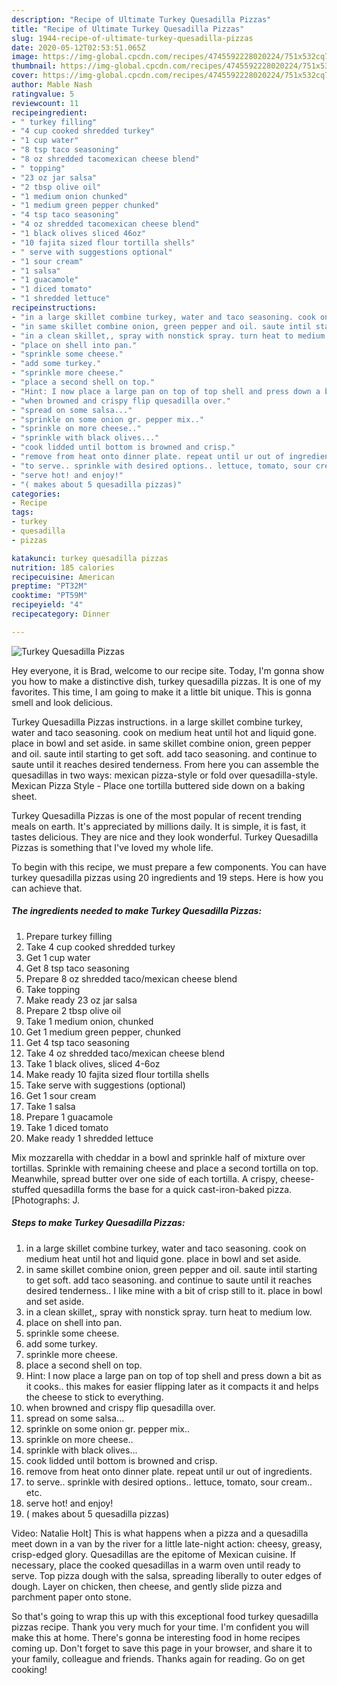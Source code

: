 ```yaml
---
description: "Recipe of Ultimate Turkey Quesadilla Pizzas"
title: "Recipe of Ultimate Turkey Quesadilla Pizzas"
slug: 1944-recipe-of-ultimate-turkey-quesadilla-pizzas
date: 2020-05-12T02:53:51.065Z
image: https://img-global.cpcdn.com/recipes/4745592228020224/751x532cq70/turkey-quesadilla-pizzas-recipe-main-photo.jpg
thumbnail: https://img-global.cpcdn.com/recipes/4745592228020224/751x532cq70/turkey-quesadilla-pizzas-recipe-main-photo.jpg
cover: https://img-global.cpcdn.com/recipes/4745592228020224/751x532cq70/turkey-quesadilla-pizzas-recipe-main-photo.jpg
author: Mable Nash
ratingvalue: 5
reviewcount: 11
recipeingredient:
- " turkey filling"
- "4 cup cooked shredded turkey"
- "1 cup water"
- "8 tsp taco seasoning"
- "8 oz shredded tacomexican cheese blend"
- " topping"
- "23 oz jar salsa"
- "2 tbsp olive oil"
- "1 medium onion chunked"
- "1 medium green pepper chunked"
- "4 tsp taco seasoning"
- "4 oz shredded tacomexican cheese blend"
- "1 black olives sliced 46oz"
- "10 fajita sized flour tortilla shells"
- " serve with suggestions optional"
- "1 sour cream"
- "1 salsa"
- "1 guacamole"
- "1 diced tomato"
- "1 shredded lettuce"
recipeinstructions:
- "in a large skillet combine turkey, water and taco seasoning. cook on medium heat until hot and liquid gone. place in bowl and set aside."
- "in same skillet combine onion, green pepper and oil. saute intil starting to get soft. add taco seasoning. and continue to saute until it reaches desired tenderness.. I like mine with a bit of crisp still to it. place in bowl and set aside."
- "in a clean skillet,, spray with nonstick spray. turn heat to medium low."
- "place on shell into pan."
- "sprinkle some cheese."
- "add some turkey."
- "sprinkle more cheese."
- "place a second shell on top."
- "Hint: I now place a large pan on top of top shell and press down a bit as it cooks.. this makes for easier flipping later as it compacts it and helps the cheese to stick to everything."
- "when browned and crispy flip quesadilla over."
- "spread on some salsa..."
- "sprinkle on some onion gr. pepper mix.."
- "sprinkle on more cheese.."
- "sprinkle with black olives..."
- "cook lidded until bottom is browned and crisp."
- "remove from heat onto dinner plate. repeat until ur out of ingredients."
- "to serve.. sprinkle with desired options.. lettuce, tomato, sour cream.. etc."
- "serve hot! and enjoy!"
- "( makes about 5 quesadilla pizzas)"
categories:
- Recipe
tags:
- turkey
- quesadilla
- pizzas

katakunci: turkey quesadilla pizzas 
nutrition: 185 calories
recipecuisine: American
preptime: "PT32M"
cooktime: "PT59M"
recipeyield: "4"
recipecategory: Dinner

---
```



![Turkey Quesadilla Pizzas](https://img-global.cpcdn.com/recipes/4745592228020224/751x532cq70/turkey-quesadilla-pizzas-recipe-main-photo.jpg)

Hey everyone, it is Brad, welcome to our recipe site. Today, I'm gonna show you how to make a distinctive dish, turkey quesadilla pizzas. It is one of my favorites. This time, I am going to make it a little bit unique. This is gonna smell and look delicious.

Turkey Quesadilla Pizzas instructions. in a large skillet combine turkey, water and taco seasoning. cook on medium heat until hot and liquid gone. place in bowl and set aside. in same skillet combine onion, green pepper and oil. saute intil starting to get soft. add taco seasoning. and continue to saute until it reaches desired tenderness. From here you can assemble the quesadillas in two ways: mexican pizza-style or fold over quesadilla-style. Mexican Pizza Style - Place one tortilla buttered side down on a baking sheet.

Turkey Quesadilla Pizzas is one of the most popular of recent trending meals on earth. It's appreciated by millions daily. It is simple, it is fast, it tastes delicious. They are nice and they look wonderful. Turkey Quesadilla Pizzas is something that I've loved my whole life.


To begin with this recipe, we must prepare a few components. You can have turkey quesadilla pizzas using 20 ingredients and 19 steps. Here is how you can achieve that.

<!--inarticleads1-->

##### The ingredients needed to make Turkey Quesadilla Pizzas:

1. Prepare  turkey filling
1. Take 4 cup cooked shredded turkey
1. Get 1 cup water
1. Get 8 tsp taco seasoning
1. Prepare 8 oz shredded taco/mexican cheese blend
1. Take  topping
1. Make ready 23 oz jar salsa
1. Prepare 2 tbsp olive oil
1. Take 1 medium onion, chunked
1. Get 1 medium green pepper, chunked
1. Get 4 tsp taco seasoning
1. Take 4 oz shredded taco/mexican cheese blend
1. Take 1 black olives, sliced 4-6oz
1. Make ready 10 fajita sized flour tortilla shells
1. Take  serve with suggestions (optional)
1. Get 1 sour cream
1. Take 1 salsa
1. Prepare 1 guacamole
1. Take 1 diced tomato
1. Make ready 1 shredded lettuce


Mix mozzarella with cheddar in a bowl and sprinkle half of mixture over tortillas. Sprinkle with remaining cheese and place a second tortilla on top. Meanwhile, spread butter over one side of each tortilla. A crispy, cheese-stuffed quesadilla forms the base for a quick cast-iron-baked pizza. [Photographs: J. 

<!--inarticleads2-->

##### Steps to make Turkey Quesadilla Pizzas:

1. in a large skillet combine turkey, water and taco seasoning. cook on medium heat until hot and liquid gone. place in bowl and set aside.
1. in same skillet combine onion, green pepper and oil. saute intil starting to get soft. add taco seasoning. and continue to saute until it reaches desired tenderness.. I like mine with a bit of crisp still to it. place in bowl and set aside.
1. in a clean skillet,, spray with nonstick spray. turn heat to medium low.
1. place on shell into pan.
1. sprinkle some cheese.
1. add some turkey.
1. sprinkle more cheese.
1. place a second shell on top.
1. Hint: I now place a large pan on top of top shell and press down a bit as it cooks.. this makes for easier flipping later as it compacts it and helps the cheese to stick to everything.
1. when browned and crispy flip quesadilla over.
1. spread on some salsa...
1. sprinkle on some onion gr. pepper mix..
1. sprinkle on more cheese..
1. sprinkle with black olives...
1. cook lidded until bottom is browned and crisp.
1. remove from heat onto dinner plate. repeat until ur out of ingredients.
1. to serve.. sprinkle with desired options.. lettuce, tomato, sour cream.. etc.
1. serve hot! and enjoy!
1. ( makes about 5 quesadilla pizzas)


Video: Natalie Holt] This is what happens when a pizza and a quesadilla meet down in a van by the river for a little late-night action: cheesy, greasy, crisp-edged glory. Quesadillas are the epitome of Mexican cuisine. If necessary, place the cooked quesadillas in a warm oven until ready to serve. Top pizza dough with the salsa, spreading liberally to outer edges of dough. Layer on chicken, then cheese, and gently slide pizza and parchment paper onto stone. 

So that's going to wrap this up with this exceptional food turkey quesadilla pizzas recipe. Thank you very much for your time. I'm confident you will make this at home. There's gonna be interesting food in home recipes coming up. Don't forget to save this page in your browser, and share it to your family, colleague and friends. Thanks again for reading. Go on get cooking!

